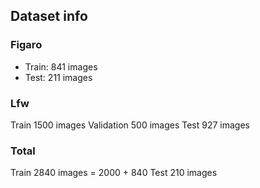 ## Dataset info
### Figaro
- Train: 841 images
- Test: 211 images

### Lfw
Train 1500 images
Validation 500 images
Test 927 images

### Total
Train 2840 images = 2000 + 840
Test 210 images 






